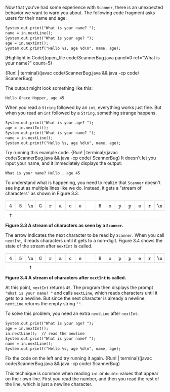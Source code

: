Now that you've had some experience with `Scanner`, there is an unexpected behavior we want to warn you about. The following code fragment asks users for their name and age:

```code
System.out.print("What is your name? ");
name = in.nextLine();
System.out.print("What is your age? ");
age = in.nextInt();
System.out.printf("Hello %s, age %d\n", name, age);
```
[Highlight in Code](open_file code/ScannerBug.java panel=0 ref="What is your name?" count=5)

{Run! | terminal}(javac code/ScannerBug.java && java -cp code/ ScannerBug)


The output might look something like this:

```code
Hello Grace Hopper, age 45
```

When you read a `String` followed by an `int`, everything works just fine. But when you read an `int` followed by a `String`, something strange happens.

```code
System.out.print("What is your age? ");
age = in.nextInt();
System.out.print("What is your name? ");
name = in.nextLine();
System.out.printf("Hello %s, age %d\n", name, age);
```

Try running this example code. 
{Run! | terminal}(javac code/ScannerBug.java && java -cp code/ ScannerBug)
 It doesn't let you input your name, and it immediately displays the output:

```code
What is your name? Hello , age 45
```

To understand what is happening, you need to realize that `Scanner` doesn't see input as multiple lines like we do. Instead, it gets a “stream of characters” as shown in Figure 3.3.

![Figure 3.3 A stream of characters as seen by a `Scanner`.](figs/hopper1.jpg)

**Figure 3.3 A stream of characters as seen by a `Scanner`.**


The arrow indicates the next character to be read by `Scanner`. When you call `nextInt`, it reads characters until it gets to a non-digit. Figure 3.4 shows the state of the stream after `nextInt` is called.

![Figure 3.4 A stream of characters after `nextInt` is called.](figs/hopper2.jpg)

**Figure 3.4 A stream of characters after `nextInt` is called.**

At this point, `nextInt` returns `45`. The program then displays the prompt `"What is your name? "` and calls `nextLine`, which reads characters until it gets to a newline. But since the next character is already a newline, `nextLine` returns the empty string `""`.

To solve this problem, you need an extra `nextLine` after `nextInt`.

```code
System.out.print("What is your age? ");
age = in.nextInt();
in.nextLine();  // read the newline
System.out.print("What is your name? ");
name = in.nextLine();
System.out.printf("Hello %s, age %d\n", name, age);
```

Fix the code on the left and try running it again.
{Run! | terminal}(javac code/ScannerBug.java && java -cp code/ ScannerBug)


This technique is common when reading `int` or `double` values that appear on their own line. First you read the number, and then you read the rest of the line, which is just a newline character.